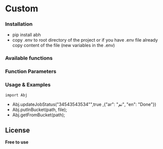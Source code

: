 # Custom 

### Installation

- pip install abh
- copy .env to root directory of the project or if you have .env file already copy content of the file (new variables in the .env)

### Available functions 


### Function Parameters



### Usage & Examples
```
import Abj
```

- Abj.updateJobStatus("34543543534"",true ,{"ar": "تم", "en": "Done"})
- Abj.putInBucket(path, file);
- Abj.getFromBucket(path);


License
----

**Free to use**
